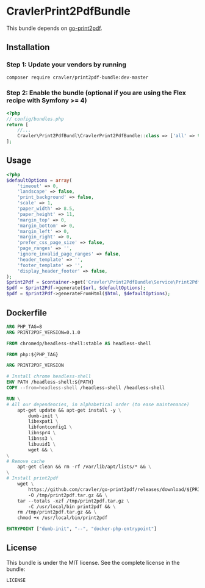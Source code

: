 # CravlerPrint2PdfBundle

This bundle depends on [go-print2pdf](https://github.com/cravler/go-print2pdf).

## Installation

### Step 1: Update your vendors by running

``` bash
composer require cravler/print2pdf-bundle:dev-master
```

### Step 2: Enable the bundle (optional if you are using the Flex recipe with Symfony >= 4)

```php
<?php
// config/bundles.php
return [
    //...
    Cravler\Print2PdfBundl\CravlerPrint2PdfBundle::class => ['all' => true],
];
```

## Usage

```php
<?php
$defaultOptions = array(
    'timeout' => 0,
    'landscape' => false,
    'print_background' => false,
    'scale' => 1,
    'paper_width' => 8.5,
    'paper_height' => 11,
    'margin_top' => 0,
    'margin_bottom' => 0,
    'margin_left' => 0,
    'margin_right' => 0,
    'prefer_css_page_size' => false,
    'page_ranges' => '',
    'ignore_invalid_page_ranges' => false,
    'header_template' => '',
    'footer_template' => '',
    'display_header_footer' => false,
);
$print2Pdf = $container->get('Cravler\Print2PdfBundle\Service\Print2Pdf');
$pdf = $print2Pdf->generate($url, $defaultOptions);
$pdf = $print2Pdf->generateFromHtml($html, $defaultOptions);
```

## Dockerfile

```dockerfile
ARG PHP_TAG=8
ARG PRINT2PDF_VERSION=0.1.0

FROM chromedp/headless-shell:stable AS headless-shell

FROM php:${PHP_TAG}

ARG PRINT2PDF_VERSION

# Install chrome headless-shell
ENV PATH /headless-shell:${PATH}
COPY --from=headless-shell /headless-shell /headless-shell

RUN \
# All our dependencies, in alphabetical order (to ease maintenance)
    apt-get update && apt-get install -y \
        dumb-init \
        libexpat1 \
        libfontconfig1 \
        libnspr4 \
        libnss3 \
        libuuid1 \
        wget && \
\
# Remove cache
    apt-get clean && rm -rf /var/lib/apt/lists/* && \
\
# Install print2pdf
    wget \
        https://github.com/cravler/go-print2pdf/releases/download/${PRINT2PDF_VERSION}/print2pdf_linux_amd64.tar.gz \
        -O /tmp/print2pdf.tar.gz && \
    tar --totals -xzf /tmp/print2pdf.tar.gz \
        -C /usr/local/bin print2pdf && \
    rm /tmp/print2pdf.tar.gz && \
    chmod +x /usr/local/bin/print2pdf

ENTRYPOINT ["dumb-init", "--", "docker-php-entrypoint"]
```

## License

This bundle is under the MIT license. See the complete license in the bundle:

```
LICENSE
```